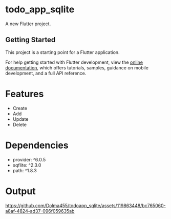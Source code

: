 # todo_app_sqlite

A new Flutter project.

## Getting Started

This project is a starting point for a Flutter application.

For help getting started with Flutter development, view the
[online documentation](https://docs.flutter.dev/), which offers tutorials,
samples, guidance on mobile development, and a full API reference.

# Features
- Create
- Add
- Update
- Delete

# Dependencies
- provider: ^6.0.5
- sqflite: ^2.3.0
- path: ^1.8.3

# Output

https://github.com/Dolma455/todoapp_sqlite/assets/119863448/bc765060-a8af-4824-ad37-096f059635ab






